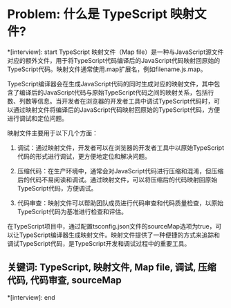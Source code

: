 # Problem: 什么是 TypeScript 映射文件?

*[interview]: start
TypeScript 映射文件（Map file）是一种与JavaScript源文件对应的额外文件，用于将TypeScript代码编译后的JavaScript代码映射回原始的TypeScript代码。映射文件通常使用.map扩展名，例如filename.js.map。

TypeScript编译器会在生成JavaScript代码的同时生成对应的映射文件，其中包含了编译后的JavaScript代码与原始TypeScript代码之间的映射关系，包括行数、列数等信息。当开发者在浏览器的开发者工具中调试TypeScript代码时，可以通过映射文件将编译后的JavaScript代码映射回原始的TypeScript代码，方便进行调试和定位问题。

映射文件主要用于以下几个方面：

1. 调试：通过映射文件，开发者可以在浏览器的开发者工具中以原始TypeScript代码的形式进行调试，更方便地定位和解决问题。

2. 压缩代码：在生产环境中，通常会对JavaScript代码进行压缩和混淆，但压缩后的代码不易阅读和调试。通过映射文件，可以将压缩后的代码映射回原始TypeScript代码，方便调试。

3. 代码审查：映射文件可以帮助团队成员进行代码审查和代码质量检查，以原始TypeScript代码为基准进行检查和评估。

在TypeScript项目中，通过配置tsconfig.json文件的sourceMap选项为true，可以让TypeScript编译器生成映射文件。映射文件提供了一种便捷的方式来追踪和调试TypeScript代码，是TypeScript开发和调试过程中的重要工具。

## 关键词: TypeScript, 映射文件, Map file, 调试, 压缩代码, 代码审查, sourceMap
*[interview]: end

